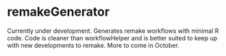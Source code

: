 # remakeGenerator
Currently under development. Generates remake workflows with minimal R code.
Code is cleaner than workflowHelper and is better suited to keep up 
with new developments to remake. More to come in October.

